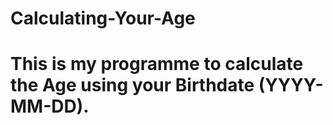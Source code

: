 # Calculating-Your-Age
# This is my programme to calculate the Age using your Birthdate (YYYY-MM-DD).

